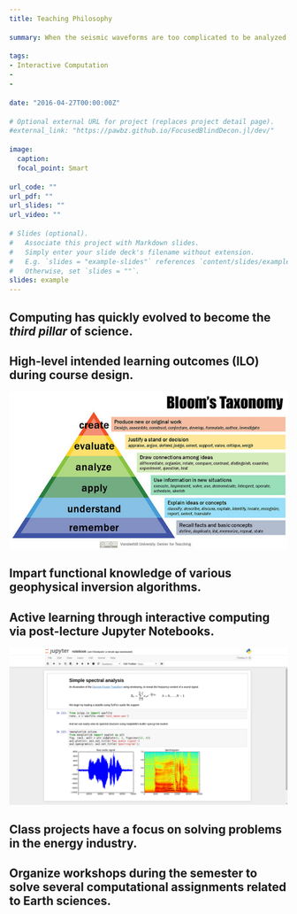 ```yaml
---
title: Teaching Philosophy 

summary: When the seismic waveforms are too complicated to be analyzed during inversion, a simplification of them into envelope-like bumpy waveforms can be useful.

tags:
- Interactive Computation
- 
- 

date: "2016-04-27T00:00:00Z"

# Optional external URL for project (replaces project detail page).
#external_link: "https://pawbz.github.io/FocusedBlindDecon.jl/dev/"

image:
  caption: 
  focal_point: Smart

url_code: ""
url_pdf: ""
url_slides: ""
url_video: ""

# Slides (optional).
#   Associate this project with Markdown slides.
#   Simply enter your slide deck's filename without extension.
#   E.g. `slides = "example-slides"` references `content/slides/example-slides.md`.
#   Otherwise, set `slides = ""`.
slides: example
---
```


## Computing has quickly evolved to become the *third pillar* of science.

## High-level intended learning outcomes (ILO) during course design.
![](blooms.jpg)
## Impart functional knowledge of various geophysical inversion algorithms.
## Active learning through interactive computing via post-lecture Jupyter Notebooks.
![](notebook.png)
## Class projects have a focus on solving problems in the energy industry.
## Organize workshops during the semester to solve several computational assignments related to Earth sciences.




